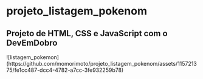 # projeto_listagem_pokenom
<h2>Projeto de HTML, CSS e JavaScript com o DevEmDobro</h2>
![listagem_pokemon](https://github.com/momorimoto/projeto_listagem_pokenom/assets/115721375/fe1cc487-dcc4-4782-a7cc-3fe932259b78)
